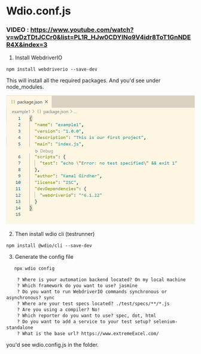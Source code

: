 # Wdio.conf.js 

### VIDEO : https://www.youtube.com/watch?v=wDzTDtJCCr0&list=PL1R_HJw0CDYINo9V4idr8ToT1GnNDER4X&index=3




1. Install WebdriverIO

```
npm install webdriverio --save-dev
```
This will install all the required packages. And you'd see under node_modules.

![Porject.json](/images/project_json_after_npm_install_webdriverio.png)

2.  Then install wdio cli (testrunner)
```
npm install @wdio/cli --save-dev
```
      
3. Generate the config file
   
```
   npx wdio config
```
   
```
	? Where is your automation backend located? On my local machine
	? Which framework do you want to use? jasmine
	? Do you want to run WebdriverIO commands synchronous or asynchronous? sync
	? Where are your test specs located? ./test/specs/**/*.js
	? Are you using a compiler? No!
	? Which reporter do you want to use? spec, dot, html
	? Do you want to add a service to your test setup? selenium-standalone
	? What is the base url? https://www.extremeExcel.com/
```
   
   you'd see wdio.config.js in the folder.